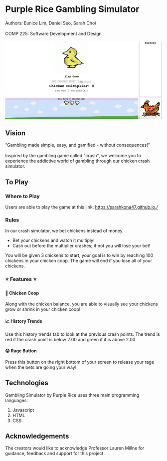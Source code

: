 # Purple Rice Gambling Simulator

Authors: Eunice Lim, Daniel Seo, Sarah Choi \
\
COMP 225: Software Development and Design \
\
<img width="800" alt="Game Image" src="https://github.com/sarahkona47/sarahkona47.github.io/blob/main/images/gameimage.png">

## Vision
“Gambling made simple, easy, and gamified - without consequences!"\
\
Inspired by the gambling game called "crash", we welcome you to experience the addictive world of gambling through our chicken crash simulator.

## To Play

### Where to Play
Users are able to play the game at this link: https://sarahkona47.github.io./ 

### Rules
In our crash simulator, we bet chickens instead of money. 

- Bet your chickens and watch it multiply!
- Cash out before the multiplier crashes; if not you will lose your bet!

You will be given 3 chickens to start, your goal is to win by reaching 100 chickens in your chicken coop. The game will end if you lose all of your chickens.

### ⭐️ Features ⭐️

#### 🐔 Chicken Coop
Along with the chicken balance, you are able to visually see your chickens grow or shrink in your chicken coop!
#### 📈 History Trends 
Use this history trends tab to look at the previous crash points. The trend is red if the crash point is below 2.00 and green if it is above 2.00
#### 😡 Rage Button
Press this button on the right bottom of your screen to release your rage when the bets are going your way! 

## Technologies
Gambling Simulator by Purple Rice uses three main programming languages: 
1. Javascript
2. HTML
3. CSS

## Acknowledgements
The creators would like to acknowledge Professor Lauren Millne for guidance, feedback and support for this project. 
